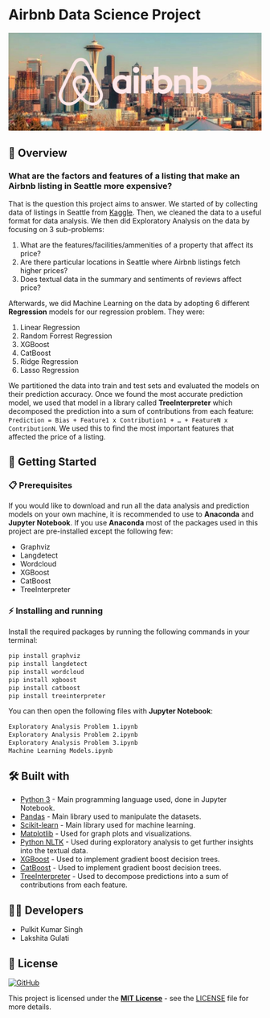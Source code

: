 # Airbnb Data Science Project

[![Seattle](seattle.jpg)](https://mohamedirfansh.github.io/Airbnb-Data-Science-Project/)



## 📖 Overview
### What are the factors and features of a listing that make an Airbnb listing in Seattle more expensive?  
  
That is the question this project aims to answer. We started of by collecting data of listings in Seattle from [Kaggle](https://www.kaggle.com/airbnb/seattle). Then, we cleaned the data to a useful format for data analysis. We then did Exploratory Analysis on the data by focusing on 3 sub-problems:

1. What are the features/facilities/ammenities of a property that affect its price?
2. Are there particular locations in Seattle where Airbnb listings fetch higher prices?
3. Does textual data in the summary and sentiments of reviews affect price?

Afterwards, we did Machine Learning on the data by adopting 6 different **Regression** models for our regression problem. They were:

1. Linear Regression
2. Random Forrest Regression
3. XGBoost
4. CatBoost
5. Ridge Regression
6. Lasso Regression

We partitioned the data into train and test sets and evaluated the models on their prediction accuracy. Once we found the most accurate prediction model, we used that model in a library called **TreeInterpreter** which decomposed the prediction into a sum of contributions from each feature: `Prediction = Bias + Feature1 x Contribution1 + … + FeatureN x ContributionN`. We used this to find the most important features that affected the price of a listing.

## 🚀 Getting Started

### 📋 Prerequisites

If you would like to download and run all the data analysis and prediction models on your own machine, it is recommended to use to **Anaconda** and **Jupyter Notebook**. If you use **Anaconda** most of the packages used in this project are pre-installed except the following few:

+ Graphviz
+ Langdetect
+ Wordcloud
+ XGBoost
+ CatBoost
+ TreeInterpreter

### ⚡️ Installing and running

Install the required packages by running the following commands in your terminal:

```
pip install graphviz
pip install langdetect
pip install wordcloud
pip install xgboost
pip install catboost
pip install treeinterpreter
```




You can then open the following files with **Jupyter Notebook**:
```
Exploratory Analysis Problem 1.ipynb
Exploratory Analysis Problem 2.ipynb
Exploratory Analysis Problem 3.ipynb 
Machine Learning Models.ipynb
``` 

## 🛠️ Built with

+ [Python 3](http://www.python.org/) - Main programming language used, done in Jupyter Notebook.
+ [Pandas](https://pandas.pydata.org/) - Main library used to manipulate the datasets.
+ [Scikit-learn](https://scikit-learn.org/stable/) - Main library used for machine learning.
+ [Matplotlib](https://matplotlib.org/) - Used for graph plots and visualizations.
+ [Python NLTK](https://www.nltk.org/) - Used during exploratory analysis to get further insights into the textual data.
+ [XGBoost](https://xgboost.readthedocs.io/en/latest/) - Used to implement gradient boost decision trees.
+ [CatBoost](https://catboost.ai/) - Used to implement gradient boost decision trees.
+ [TreeInterpreter](https://pypi.org/project/treeinterpreter/) - Used to decompose predictions into a sum of contributions from each feature.

## 👨‍💻 Developers

+ Pulkit Kumar Singh
+ Lakshita Gulati


## 📄 License

[![GitHub](https://img.shields.io/github/license/mohamedirfansh/Airbnb-Data-Science-Project)](https://github.com/mohamedirfansh/Airbnb-Data-Science-Project/blob/master/LICENSE)

This project is licensed under the **[MIT License](http://opensource.org/licenses/mit-license.php)** - see the [LICENSE](https://github.com/mohamedirfansh/Airbnb-Data-Science-Project/blob/master/LICENSE) file for more details.  


